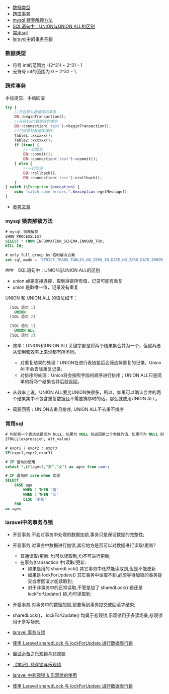 
<!-- @import "[TOC]" {cmd="toc" depthFrom=1 depthTo=6 orderedList=false} -->

<!-- code_chunk_output -->

- [数据类型](#数据类型)
- [跨库事务](#跨库事务)
- [mysql 锁表解锁方法](#mysql-锁表解锁方法)
- [SQL语句中：UNION与UNION ALL的区别](#sql语句中union与union-all的区别)
- [常用sql](#常用sql)
- [laravel中的事务与锁](#laravel中的事务与锁)

<!-- /code_chunk_output -->

### 数据类型

- 符号 int的范围为 -(2^31) ~ 2^31 - 1
- 无符号 int的范围为 0 ~ 2^32 - 1,

### 跨库事务

手动提交、手动回滚

```php
try {
    //开启默认数据库的事务
    DB::beginTransaction();
    //开启test数据库的事务
    DB::connection('test')->beginTransaction();
    //中间各种数据库操作
    Table1::xxxxxx();
    Table2::xxxxxx();
    if (true) {
        //一起提交
        DB::commit();
        DB::connection('test')->commit();
    } else {
        //一起回滚
        DB::rollback();
        DB::connection('test')->rollback();
    }
} catch (\Exception $exception) {
    echo "catch some errors:".$exception->getMessage();
}
```

- [参考文章](https://caihongtengxu.github.io/2018/20181009/index.html)

### mysql 锁表解锁方法

```sql
# mysql 锁表解锁
SHOW PROCESSLIST
SELECT * FROM INFORMATION_SCHEMA.INNODB_TRX;
KILL Id;

# only_full_group_by 临时解决方案
set sql_mode = 'STRICT_TRANS_TABLES,NO_ZERO_IN_DATE,NO_ZERO_DATE,ERROR_FOR_DIVISION_BY_ZERO,NO_AUTO_CREATE_USER,NO_ENGINE_SUBSTITUTION'
```

###　SQL语句中：UNION与UNION ALL的区别

- union all是直接连接，取到得是所有值，记录可能有重复
- union 是取唯一值，记录没有重复

UNION 和 UNION ALL 的语法如下：

```sql
  [SQL 语句 1]
    UNION
  [SQL 语句 2]

  [SQL 语句 1]
    UNION ALL
  [SQL 语句 2]
```

- 效率：UNION和UNION ALL关键字都是将两个结果集合并为一个，但这两者从使用和效率上来说都有所不同。
  - 对重复结果的处理：UNION在进行表链接后会筛选掉重复的记录，Union All不会去除重复记录。
  - 对排序的处理：Union将会按照字段的顺序进行排序；UNION ALL只是简单的将两个结果合并后就返回。

- 从效率上说，UNION ALL要比UNION快很多，所以，如果可以确认合并的两个结果集中不包含重复数据且不需要排序时的话，那么就使用UNION ALL。
- 简要回答：UNION去重且排序, UNION ALL不去重不排序

### 常用sql

```sql
# 判断第一个表达式是否为 NULL，如果为 NULL 则返回第二个参数的值，如果不为 NULL 则返回第一个参数的值。
IFNULL(expression, alt_value)

# expr1 ? expr2 : expr3
IF(expr1,expr2,expr3)

# IF 语句的使用
select *,if(age=1,"男","女") as ages from user;

# IF 语句的 case when 实现
SELECT
    CASE age
        WHEN 1 THEN '男'
        WHEN 2 THEN '女'
        ELSE '未知'
    END
as ages
```

### laravel中的事务与锁

- 开启事务,不会对事务中处理的数据加锁,事务只是保证数据的完整性;
- 开启事务,对事务中数据进行加锁,其它地方是否可以对数据进行读取\更新?  
  - 普通读取/更新: 均可以读取到,均不可进行更新;
  - 在事务(transaction 中)读取/更新:
    - 如果是用的 sharedLock() 其它事务中任然能读取到,但是不能更新
    - 如果是 lockForUpdate() 其它事务中读取不到,必须等待加锁的事务提交或者回滚才能读取到;
    - 对于非事务中的正常读取,不管是加了 sharedLock() 锁还是 lockForUpdate() 锁,均可读取到;
- 开启事务,对事务中的数据加锁,锁要等到事务提交或回滚才结束;
- sharedLock()， lockForUpdate() 均属于悲观锁,乐观锁用于多读场景,悲观锁用于多写场景;

- [laravel 事务与锁](https://blog.csdn.net/qq_30057893/article/details/52791656)
- [使用 Laravel sharedLock 与 lockForUpdate 进行数据表行锁](https://www.sunzhongwei.com/mip/using-laravel-sharedlock-and-lockforupdate-for-table-row-locks)
- [面试必备之乐观锁与悲观锁](https://blog.csdn.net/qq_34337272/article/details/81072874)
- [【笔记】悲观锁与乐观锁](https://laravel-china.org/topics/3208/note-pessimistic-lock-and-optimistic-lock)
- [laravel 中悲观锁 & 乐观锁的使用](http://www.hu-rong.com/article/362)
- [使用 Laravel sharedLock 与 lockForUpdate 进行数据表行锁](https://www.sunzhongwei.com/mip/using-laravel-sharedlock-and-lockforupdate-for-table-row-locks)